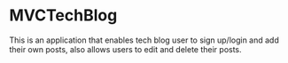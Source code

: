 # MVCTechBlog
This is an application that enables tech blog user to sign up/login and add their own posts, also allows users to edit and delete their posts.

